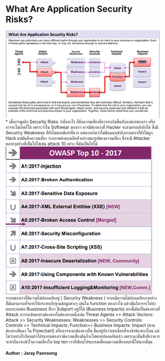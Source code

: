 # What Are Application Security Risks?
<img src="nb0101.PNG" >
* เมื่อเราพูดถึง Security Risks ว่าคืออะไร ก็คือความเสี่ยงที่อาจจะเกิดขึ้นกับองค์กรของเรา หรืออาจจะไม่เกิดก็ได้  เพราะว่าใน Softwear ของเรา อาจมีช่องทางที่ Hacker จะสามารถเข้าถึงได้ 
ซึ่งมี Securiry Weakness ที่ยังไม่ค่อยดีเท่าที่ควร แต่หากเกิดว่าไม่มีคนมาเข้าถึงระบบเราก็ยังไม่ถูก Hack 
แต่มันคือความเสี่ยง 
จากภาพด้านบนคือตัวอย่างของรูปของความเสี่ยง ซึ่งจะมี Attacker หลายๆอย่างที่เป็นไปได้เช่น attack 10 อย่าง ที่มันเป็นไปได้
<img src="nb0102.PNG" >
ระบบของเราก็มีความไม่ปลอดภัยอยู่ ( Securiry Weakness ) ระบบมีความไม่ปลอดภัยบางอย่าง ที่มันสามารถที่จะทำให้กระทบกับฐานข้อมูลต่างๆ เช่นใน function ของเราได้ แล้วมันก็อาจจะไปส่งผลกระทบต่อ Bussiness ที่เรา Subport อยู่ก็ได้ (Business Impacts) 
ตรงนี้มันเป็นช่องทางที่ Attack อาจจะเข้ามาทางช่องทางใดช่องทางหนึ่งเช่น Threat Agents >> Attack Vectors: Attack >> Security Weaknesses: Weaknesses >>  Security Controls: Controls >> Technical Impacts: Function>> Business Impacts: Impact (ตามช่องทางสีแดง
ใน Flowchart)  หรืออาจจะมาช่องทางอื่น ขึ้นอยู่กับว่าเขาเลือกที่จะเข้าช่องทางไหน แต่ไม่ว่าอย่างไรก็ตามถ้าโปรแกรมของเรามีความเสี่ยงมันก็จะไม่ค่อยปลอดภัยแล้ว เพราะฉะนั้นสิ่งที่เราควรจะทำก็คงจะเข้าใจความเสี่ยงใน top ten เราก็เขียนโปรแกรมเพื่อลดความเสี่ยงเหล่านี้ให้มากที่สุด

#### Author : Jaray Paensong
